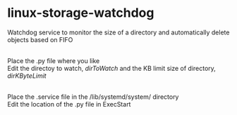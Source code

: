 # linux-storage-watchdog
Watchdog service to monitor the size of a directory and automatically delete objects based on FIFO

<br/>Place the .py file where you like<br/>
Edit the directoy to watch, *dirToWatch* and the KB limit size of directory, *dirKByteLimit*<br/><br/>

Place the .service file in the /lib/systemd/system/ directory<br/>
Edit the location of the .py file in ExecStart<br/><br/>

